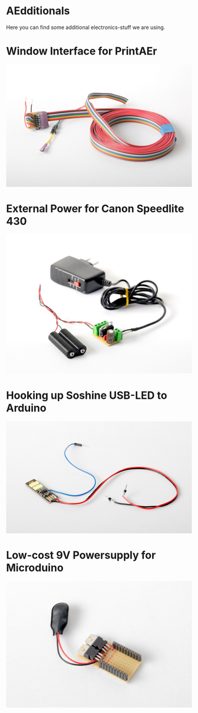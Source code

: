 # AEdditionals
Here you can find some additional electronics-stuff we are using.

# Window Interface for PrintAEr
![](https://github.com/raeuberstehler/AEdditionals/blob/master/Photoresistor%20Interface%20for%20Arduino/photo_resistor_sensor_array_arduino.png?raw=true)

# External Power for Canon Speedlite 430
![](https://github.com/raeuberstehler/AEdditionals/blob/master/Voltage%20Controller%20for%20Canon%20Speedlite%20430/voltage-control-unit_for_external_powersupply.png?raw=true)

# Hooking up Soshine USB-LED to Arduino
![](https://github.com/raeuberstehler/AEdditionals/blob/master/Soshine%20LED%20Control%20for%20Arduino/soshine_arduino_mod.png?raw=true)

# Low-cost 9V Powersupply for Microduino

![](https://github.com/raeuberstehler/AEdditionals/blob/master/9V%20Powersupply%20for%20Microduino/9V_battery_adapter_for_microduino.png?raw=true)

